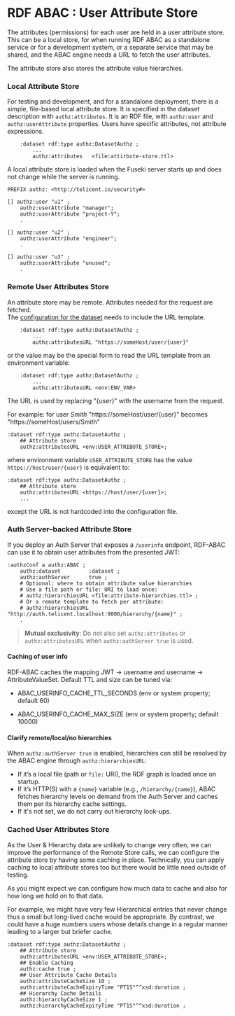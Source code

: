 # RDF ABAC : User Attribute Store

The attributes (permissions) for each user are held in a user attribute store.
This can be a local store, for when running RDF ABAC as a standalone service or
for a development system,
or a separate service that may be shared, and the ABAC engine needs a URL to
fetch the user attributes.

The attribute store also stores the attribute value hierarchies.

### Local Attribute Store

For testing and development, and for a standalone deployment, there is a simple,
file-based local attribute store. It is specified in the dataset description with
`authz:attributes`. It is an RDF file, with `authz:user` and `authz:userAttribute`
properties. Users have specific attributes, not attribute expressions.

```
    :dataset rdf:type authz:DatasetAuthz ;
        ...
        authz:attributes   <file:attirbute-store.ttl>
```

A local attribute store is loaded when the Fuseki server starts up and 
does not change while the server is running.

```
PREFIX authz: <http://telicent.io/security#>

[] authz:user "u1" ;
    authz:userAttribute "manager";
    authz:userAttribute "project-Y";
    .
    
[] authz:user "u2" ;
    authz:userAttribute "engineer";
    .

[] authz:user "u3" ;
    authz:userAttribute "unused";
    .
```

### Remote User Attributes Store

An attribute store may be remote. Attributes needed for the request are fetched.  
The [configuration for the dataset](abac-fuseki.md#dataset-configuration) needs to include the URL template.

```
    :dataset rdf:type authz:DatasetAuthz ;
        ...
        authz:attributesURL "https://someHost/user/{user}"
```

or the value may be the special form to read the URL template from an environment variable:

```
    :dataset rdf:type authz:DatasetAuthz ;
        ...
        authz:attributesURL <env:ENV_VAR>
```

The URL is used by replacing "{user}" with the username from the request.

For example: for user _Smith_ "https://someHost/user/{user}" becomes "https://someHost/users/Smith"

```
:dataset rdf:type authz:DatasetAuthz ;
    ## Attribute store
    authz:attributesURL <env:USER_ATTRIBUTE_STORE>;
```
where environment variable `USER_ATTRIBUTE_STORE` has the value
`https://host/user/{user}` is equivalent to:
```
:dataset rdf:type authz:DatasetAuthz ;
    ## Attribute store
    authz:attributesURL <https://host/user/{user}>;
    ...
```
except the URL is not hardcoded into the configuration file.

### Auth Server–backed Attribute Store

If you deploy an Auth Server that exposes a `/userinfo` endpoint, RDF-ABAC can use it
to obtain user attributes from the presented JWT:

```turtle
:authzConf a authz:ABAC ;
    authz:dataset         :dataset ;
    authz:authServer      true ;
    # Optional: where to obtain attribute value hierarchies
    # Use a file path or file: URI to load once:
    # authz:hierarchiesURL <file:attribute-hierarchies.ttl> ;
    # Or a remote template to fetch per attribute:
    # authz:hierarchiesURL "http://auth.telicent.localhost:9000/hierarchy/{name}" ;
    .
```

> **Mutual exclusivity**: Do *not* also set `authz:attributes` or `authz:attributesURL` when `authz:authServer true` is used.


#### Caching of user info

RDF-ABAC caches the mapping JWT -> username and username -> AttributeValueSet.
Default TTL and size can be tuned via:

- ABAC_USERINFO_CACHE_TTL_SECONDS (env or system property; default 60)

- ABAC_USERINFO_CACHE_MAX_SIZE (env or system property; default 10000)


#### Clarify remote/local/no hierarchies

When `authz:authServer true` is enabled, hierarchies can still be resolved by the ABAC
engine through `authz:hierarchiesURL`:

- If it’s a local file (path or `file:` URI), the RDF graph is loaded once on startup.
- If it’s HTTP(S) with a `{name}` variable (e.g., `/hierarchy/{name}`), ABAC fetches
  hierarchy levels on demand from the Auth Server and caches them per its hierarchy cache settings.
- If it's not set, we do not carry out hierarchy look-ups.


### Cached User Attributes Store
As the User & Hierarchy data are unlikely to change very often, we can improve the performance of the Remote Store calls, we can configure the 
attribute store by having some caching in place. Technically, you can apply caching to local attribute stores too but there would be little need outside of testing.

As you might expect we can configure how much data to cache and also for how long we hold on to that data.

For example, we might have very few Hierarchical entries that never change thus a small but long-lived cache would 
be appropriate. By contrast, we could have a huge numbers users whose details change in a regular manner leading to 
a larger but briefer cache.

```
:dataset rdf:type authz:DatasetAuthz ;
    ## Attribute store
    authz:attributesURL <env:USER_ATTRIBUTE_STORE>;
    ## Enable Caching
    authz:cache true ;
    ## User Attribute Cache Details
    authz:attributeCacheSize 10 ;
    authz:attributeCacheExpiryTime "PT1S"^^xsd:duration ;
    ## Hierarchy Cache Details
    authz:hierarchyCacheSize 1 ;
    authz:hierarchyCacheExpiryTime "PT1S"^^xsd:duration ;
    
```



